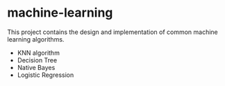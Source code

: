 # machine-learning
This project contains the design and implementation of common machine learning algorithms.
- KNN algorithm
- Decision Tree
- Native Bayes
- Logistic Regression